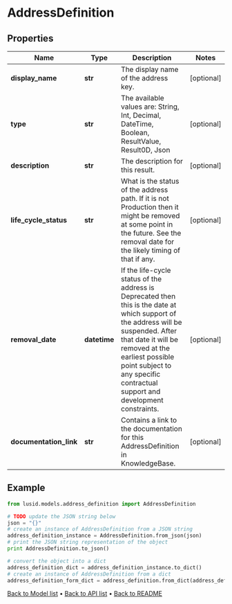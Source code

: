 # AddressDefinition


## Properties
Name | Type | Description | Notes
------------ | ------------- | ------------- | -------------
**display_name** | **str** | The display name of the address key. | [optional] 
**type** | **str** | The available values are: String, Int, Decimal, DateTime, Boolean, ResultValue, Result0D, Json | [optional] 
**description** | **str** | The description for this result. | [optional] 
**life_cycle_status** | **str** | What is the status of the address path. If it is not Production then it might be removed at some point in the future.  See the removal date for the likely timing of that if any. | [optional] 
**removal_date** | **datetime** | If the life-cycle status of the address is Deprecated then this is the date at which support of the address will be suspended.  After that date it will be removed at the earliest possible point subject to any specific contractual support and development constraints. | [optional] 
**documentation_link** | **str** | Contains a link to the documentation for this AddressDefinition in KnowledgeBase. | [optional] 

## Example

```python
from lusid.models.address_definition import AddressDefinition

# TODO update the JSON string below
json = "{}"
# create an instance of AddressDefinition from a JSON string
address_definition_instance = AddressDefinition.from_json(json)
# print the JSON string representation of the object
print AddressDefinition.to_json()

# convert the object into a dict
address_definition_dict = address_definition_instance.to_dict()
# create an instance of AddressDefinition from a dict
address_definition_form_dict = address_definition.from_dict(address_definition_dict)
```
[Back to Model list](../README.md#documentation-for-models) &#8226; [Back to API list](../README.md#documentation-for-api-endpoints) &#8226; [Back to README](../README.md)


